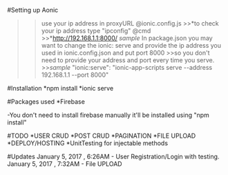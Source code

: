 #Setting up Aonic
  >>use your ip address in proxyURL @ionic.config.js
    >>*to check your ip address type "ipconfig" @cmd
    >>*http://192.168.1.1:8000/ *sample*
  >>In package.json you may want to change the ionic: serve and provide the ip address you used in ionic.config.json and put port 8000
    >>so you don't need to provide your address and port every time you serve.
      >>*sample* "ionic:serve": "ionic-app-scripts serve --address 192.168.1.1 --port  8000"
  


#Installation
  *npm install
  *ionic serve


#Packages used
  *Firebase


-You don't need to install firebase manually it'll be installed using "npm install"

#TODO
  *USER CRUD
  *POST CRUD
  *PAGINATION
  *FILE UPLOAD
  *DEPLOY/HOSTING
  *UnitTesting for injectable methods


#Updates
  January 5, 2017 , 6:26AM - User Registration/Login with testing.
  January 5, 2017 , 7:32AM - File UPLOAD


